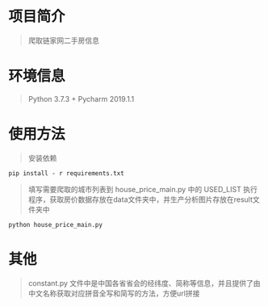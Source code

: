 # 项目简介
> 爬取链家网二手房信息
# 环境信息
> Python 3.7.3 + Pycharm 2019.1.1
# 使用方法
> 安装依赖
```
pip install - r requirements.txt
```
> 填写需要爬取的城市列表到 house_price_main.py 中的 USED_LIST
> 执行程序，获取房价数据存放在data文件夹中，并生产分析图片存放在result文件夹中
```
python house_price_main.py
```
# 其他
> constant.py 文件中是中国各省省会的经纬度、简称等信息，并且提供了由中文名称获取对应拼音全写和简写的方法，方便url拼接
